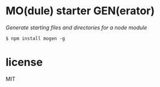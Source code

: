 ```

```
# MO(dule) starter GEN(erator)

*Generate starting files and directories for a node module*

```
$ npm install mogen -g
```

# license

MIT




